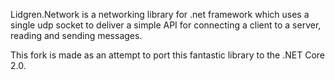 Lidgren.Network is a networking library for .net framework which uses a single udp socket to deliver a simple API for connecting a client to a server, reading and sending messages.

This fork is made as an attempt to port this fantastic library to the .NET Core 2.0.
